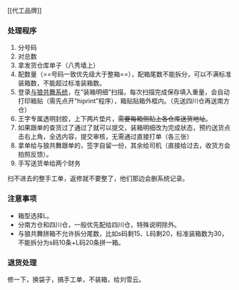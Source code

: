 [[代工品牌]]

### 处理程序
1. 分号码
2. 对总数
3. 拿发货仓库单子（八秀墙上）
4. 配数量（==号码一致优先级大于整箱==），配箱尾数不能拆分，可以不满标准装箱数，不能超过标准装箱数。
5. 登录[与狼共舞系统](http://scm.d-wolves.cn/login?navipath=%2F)，在“装箱明细”扫描，每次扫描完成保存填入重量，会自动打印箱贴（需先点开“hiprint”程序），箱贴贴箱外框内。（先送四川仓再送南方仓）
6. 王字专属透明封胶，上下两片垫片，~~需要每箱侧贴上各仓库送货地址~~。
7. 如果跟单的查货过了通过了就可以提交，装箱明细改为完成状态，预约送货点击右上角，全选内容，提交审核，无需通过直接打单（各三张）
8. 拿单给与狼共舞跟单的，签字自留一份，其余给司机（直接给过去，收货方会拍照反馈）。
9. 手写送货单给两个财务

扫不进去的整手工单，返修就不要整了，他们那边会删系统记录。

### 注意事项

- 箱型选择L。
- 分南方仓和四川仓，一般优先配给四川仓，特殊说明除外。
- 与狼共舞拼箱不允许拆分尾数，比如s码剩15、L码剩20，标准装箱数为30，不能拆分为s码10条+L码20条拼一箱。

### 退货处理
修一下，换袋子，搞手工单，不装箱，给刘雪云。


